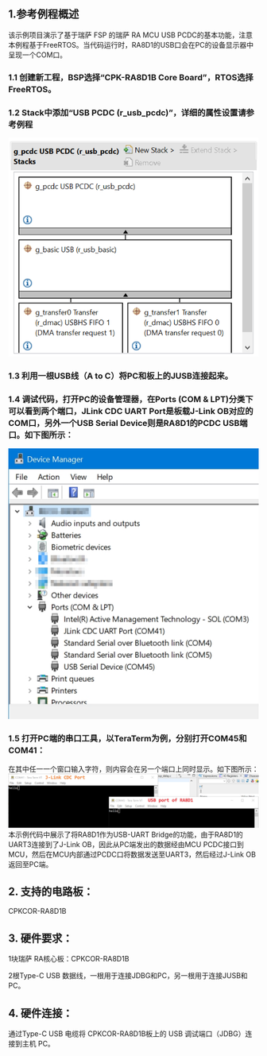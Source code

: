 ## 1.参考例程概述
该示例项目演示了基于瑞萨 FSP 的瑞萨 RA MCU USB PCDC的基本功能，注意本例程基于FreeRTOS。当代码运行时，RA8D1的USB口会在PC的设备显示器中呈现一个COM口。

### 1.1 创建新工程，BSP选择“CPK-RA8D1B Core Board”，RTOS选择FreeRTOS。
### 1.2 Stack中添加“USB PCDC (r_usb_pcdc)”，详细的属性设置请参考例程
![alt text](images/Picture1-1.png)
### 1.3 利用一根USB线（A to C）将PC和板上的JUSB连接起来。

### 1.4 调试代码，打开PC的设备管理器，在Ports (COM & LPT)分类下可以看到两个端口，JLink CDC UART Port是板载J-Link OB对应的COM口，另外一个USB Serial Device则是RA8D1的PCDC USB端口。如下图所示：
![alt text](images/Picture2-1.jpg)
### 1.5 打开PC端的串口工具，以TeraTerm为例，分别打开COM45和COM41：
在其中任一一个窗口输入字符，则内容会在另一个端口上同时显示。如下图所示：
![alt text](images/Picture3-1.png)
本示例代码中展示了将RA8D1作为USB-UART Bridge的功能，由于RA8D1的UART3连接到了J-Link OB，因此从PC端发出的数据经由MCU PCDC接口到MCU，然后在MCU内部通过PCDC口将数据发送至UART3，然后经过J-Link OB返回至PC端。

## 2. 支持的电路板：
CPKCOR-RA8D1B

## 3. 硬件要求：
1块瑞萨 RA核心板：CPKCOR-RA8D1B

2根Type-C USB 数据线，一根用于连接JDBG和PC，另一根用于连接JUSB和PC。

## 4. 硬件连接：
通过Type-C USB 电缆将 CPKCOR-RA8D1B板上的 USB 调试端口（JDBG）连接到主机 PC。